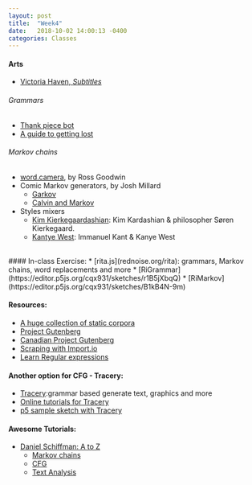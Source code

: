 ```yaml
---
layout: post
title:  "Week4"
date:   2018-10-02 14:00:13 -0400
categories: Classes
---
```


#### Arts
* [Victoria Haven, *Subtitles*](http://pdxcontemporaryart.com/subtitles#artwork-5096)

###### Grammars
* [Thank piece bot](https://twitter.com/thinkpiecebot)
* [A guide to getting lost](https://twitter.com/autoflaneur)

###### Markov chains
* [word.camera](https://word.camera/),  by Ross Goodwin
* Comic Markov generators, by Josh Millard  
    * [Garkov](http://joshmillard.com/garkov/)
    * [Calvin and Markov](http://www.joshmillard.com/markov/calvin/)
* Styles mixers
    * [Kim Kierkegaardashian](https://twitter.com/kimkierkegaard?lang=en): Kim Kardashian & philosopher Søren Kierkegaard.
    * [Kantye West](https://twitter.com/Kantye_West): Immanuel Kant & Kanye West

<br>
#### In-class Exercise:
* [rita.js](rednoise.org/rita): grammars, Markov chains, word replacements and more  
* [RiGrammar](https://editor.p5js.org/cqx931/sketches/r1B5jXbqQ)
* [RiMarkov](https://editor.p5js.org/cqx931/sketches/B1kB4N-9m)

#### Resources:
* [A huge collection of static corpora](https://github.com/dariusk/corpora/tree/master/data)
* [Project Gutenberg](http://www.gutenberg.org/)
* [Canadian Project Gutenberg](http://gutenberg.ca/)
* [Scraping with Import.io](https://www.import.io/)
* [Learn Regular expressions](https://regexone.com/)

#### Another option for CFG - Tracery:
* [Tracery](http://tracery.io/):grammar based generate text, graphics and more
* [Online tutorials for Tracery](http://www.crystalcodepalace.com/traceryTut.html)
* [p5 sample sketch with Tracery](https://github.com/shiffman/A2Z-F16/tree/gh-pages/week8-cfg/00_tracery)

#### Awesome Tutorials:
* [Daniel Schiffman: A to Z](https://shiffman.net/a2z/)
    * [Markov chains](https://shiffman.net/a2z/markov/)
    * [CFG](https://shiffman.net/a2z/cfg/)
    * [Text Analysis](https://shiffman.net/a2z/text-analysis/)
<!--
TODO:
Check Dan Schiffman's videos
Prepare Example Files
RiGrammar
RiMarkov
Tracery
-->
